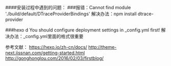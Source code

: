 ####安装过程中遇到的问题：
###报错：Cannot find module './build/default/DTraceProviderBindings'
解决办法：npm install dtrace-provider

###hexo d 
You should configure deployment settings in _config.yml first!
解决办法：_config.yml里面的格式很重要

参考文献：
https://hexo.io/zh-cn/docs/
http://theme-next.iissnan.com/getting-started.html
http://gonghonglou.com/2016/02/03/firstblog/
